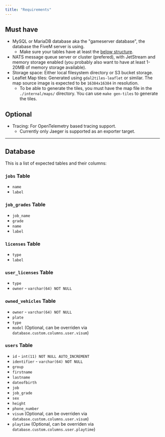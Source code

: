 ```yaml
---
title: "Requirements"
---
```


## Must have

* MySQL or MariaDB database aka the "gameserver database", the database the FiveM server is using.
    * Make sure your tables have at least the [below structure](#database).
* NATS message queue server or cluster (prefered), with JetStream and memory storage enabled (you probably also want to have at least 1-20MB of memory storage available).
* Storage space: Either local filesystem directory or S3 bucket storage.
* Leaflet Map tiles: Generated using `gdal2tiles-leaflet` or similar. The map source image is expected to be `16384x16384` in resolution.
    * To be able to generate the tiles, you must have the map file in the `./internal/maps/` directory. You can use `make gen-tiles` to generate the tiles.

## Optional

* Tracing: For OpenTelemetry based tracing support.
    * Currently only Jaeger is supported as an exporter target.

***

## Database

This is a list of expected tables and their columns:

### `jobs` Table

* `name`
* `label`

### `job_grades` Table

* `job_name`
* `grade`
* `name`
* `label`

### `licenses` Table

* `type`
* `label`

### `user_licenses` Table

* `type`
* `owner` - `varchar(64) NOT NULL`

### `owned_vehicles` Table

* `owner` - `varchar(64) NOT NULL`
* `plate`
* `type`
* `model` (Optional, can be overriden via `database.custom.columns.user.visum`)

### `users` Table

* `id` - `int(11) NOT NULL AUTO_INCREMENT`
* `identifier` - `varchar(64) NOT NULL`
* `group`
* `firstname`
* `lastname`
* `dateofbirth`
* `job`
* `job_grade`
* `sex`
* `height`
* `phone_number`
* `visum` (Optional, can be overriden via `database.custom.columns.user.visum`)
* `playtime` (Optional, can be overriden via `database.custom.columns.user.playtime`)

